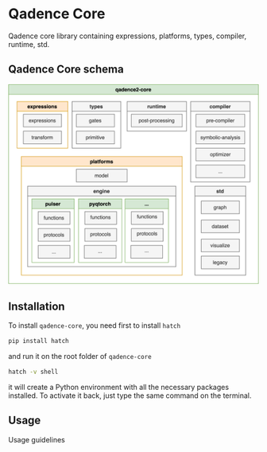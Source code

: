 # Qadence Core
Qadence core library containing expressions, platforms, types, compiler, runtime, std.

## Qadence Core schema

![qadence2-core.svg](qadence2-core.svg)


## Installation

To install `qadence-core`, you need first to install `hatch`

```bash
pip install hatch
```

and run it on the root folder of `qadence-core`

```bash
hatch -v shell
```

it will create a Python environment with all the necessary packages installed. To activate it back, just type the same command on the terminal.


## Usage

Usage guidelines

